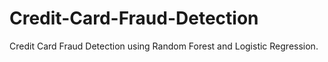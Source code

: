# Credit-Card-Fraud-Detection

Credit Card Fraud Detection using Random Forest and Logistic Regression.
